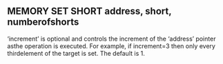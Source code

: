 ## MEMORY SET SHORT address, short, numberofshorts

‘increment’ is optional and controls the increment of the ‘address’ pointer asthe operation is executed. For example, if increment=3 then only every thirdelement of the target is set. The default is 1.